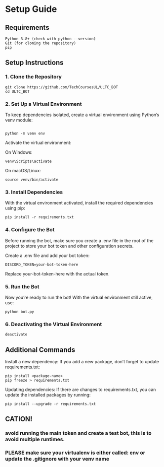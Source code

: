 # Setup Guide

## Requirements
    Python 3.8+ (check with python --version)
    Git (for cloning the repository)
    pip

##  Setup Instructions
### 1. Clone the Repository

```
git clone https://github.com/TechCoursesUL/ULTC_BOT
cd ULTC_BOT
```

### 2. Set Up a Virtual Environment

To keep dependencies isolated, create a virtual environment using Python’s venv module:

```

python -m venv env

```
Activate the virtual environment:

On Windows:
```
venv\Scripts\activate
```
On macOS/Linux:
```
source venv/bin/activate
```
### 3. Install Dependencies

With the virtual environment activated, install the required dependencies using pip:

```
pip install -r requirements.txt
```
### 4. Configure the Bot

Before running the bot, make sure you create a .env file in the root of the project to store your bot token and other configuration secrets.

Create a .env file and add your bot token:
```
DISCORD_TOKEN=your-bot-token-here
```
Replace your-bot-token-here with the actual token.
### 5. Run the Bot

Now you’re ready to run the bot! With the virtual environment still active, use:

```
python bot.py
```

### 6. Deactivating the Virtual Environment

```
deactivate
```

## Additional Commands
Install a new dependency: If you add a new package, don’t forget to update requirements.txt:
```
pip install <package-name>
pip freeze > requirements.txt
```
Updating dependencies: If there are changes to requirements.txt, you can update the installed packages by running:

```
pip install --upgrade -r requirements.txt
```
## CATION!
### avoid running the main token and create a test bot, this is to avoid multiple runtimes.
### PLEASE make sure your virtualenv is either called: env or update the .gitignore with your venv name
